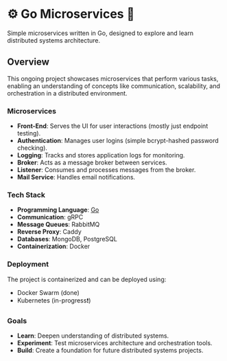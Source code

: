 # ⚙️ Go Microservices 🦫

Simple microservices written in Go, designed to explore and learn distributed systems architecture.

## Overview

This ongoing project showcases microservices that perform various tasks, enabling an understanding of concepts like communication, scalability, and orchestration in a distributed environment.

### Microservices

- **Front-End**: Serves the UI for user interactions (mostly just endpoint testing).
- **Authentication**: Manages user logins (simple bcrypt-hashed password checking).
- **Logging**: Tracks and stores application logs for monitoring.
- **Broker**: Acts as a message broker between services.
- **Listener**: Consumes and processes messages from the broker.
- **Mail Service**: Handles email notifications.

### Tech Stack

- **Programming Language**: [Go](https://golang.org/)
- **Communication**: gRPC
- **Message Queues**: RabbitMQ
- **Reverse Proxy**: Caddy
- **Databases**: MongoDB, PostgreSQL
- **Containerization**: Docker

### Deployment

The project is containerized and can be deployed using:

- Docker Swarm (done)
- Kubernetes (in-progress❗)

### Goals

- **Learn**: Deepen understanding of distributed systems.
- **Experiment**: Test microservices architecture and orchestration tools.
- **Build**: Create a foundation for future distributed systems projects.
